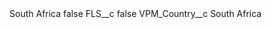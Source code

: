 <?xml version="1.0" encoding="UTF-8"?>
<CustomMetadata xmlns="http://soap.sforce.com/2006/04/metadata" xmlns:xsi="http://www.w3.org/2001/XMLSchema-instance" xmlns:xsd="http://www.w3.org/2001/XMLSchema">
    <label>South Africa</label>
    <protected>false</protected>
    <values>
        <field>FLS__c</field>
        <value xsi:type="xsd:boolean">false</value>
    </values>
    <values>
        <field>VPM_Country__c</field>
        <value xsi:type="xsd:string">South Africa</value>
    </values>
</CustomMetadata>
